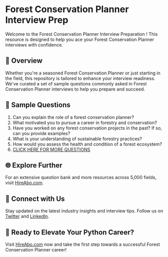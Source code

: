 # Forest Conservation Planner Interview Prep

Welcome to the Forest Conservation Planner Interview Preparation ! This resource is designed to help you ace your Forest Conservation Planner interviews with confidence.

## 🚀 Overview

Whether you're a seasoned Forest Conservation Planner or just starting in the field, this repository is tailored to enhance your interview readiness. We've curated a set of sample questions commonly asked in Forest Conservation Planner interviews to help you prepare and succeed.

## 📝 Sample Questions

1. Can you explain the role of a forest conservation planner?
2. What motivated you to pursue a career in forestry and conservation?
3. Have you worked on any forest conservation projects in the past? If so, can you provide examples?
4. What is your understanding of sustainable forestry practices?
5. How would you assess the health and condition of a forest ecosystem?
6. [CLICK HERE FOR MORE QUESTIONS](https://hireabo.com/job/10_2_30/Forest%20Conservation%20Planner)

## 🌐 Explore Further

For an extensive question bank and more resources across 5,000 fields, visit [HireAbo.com](https://www.hireabo.com).

## 📱 Connect with Us

Stay updated on the latest industry insights and interview tips. Follow us on [Twitter](https://twitter.com/hireabo) and [LinkedIn](https://www.linkedin.com/in/hire-abo-3609972a8/).

## 🚀 Ready to Elevate Your Python Career?

Visit [HireAbo.com](https://www.hireabo.com) now and take the first step towards a successful Forest Conservation Planner career!